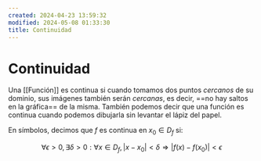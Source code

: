 ```yaml
---
created: 2024-04-23 13:59:32
modified: 2024-05-08 01:33:30
title: Continuidad
---
```


# Continuidad

Una [[Función]] es continua si cuando tomamos dos puntos *cercanos* de su dominio, sus imágenes también serán *cercanas*, es decir, ==no hay saltos en la gráfica== de la misma. También podemos decir que una función es continua cuando podemos dibujarla sin levantar el lápiz del papel.

En símbolos, decimos que $f$ es continua en $x_0 \in D_f$ si:

$$
\forall\epsilon>0,\exists\delta>0:\forall x\in D_f,|x-x_0|<\delta \Rightarrow |f(x)-f(x_0)|<\epsilon
$$
